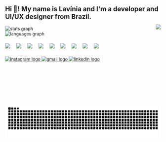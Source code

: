 <h2 align="left">Hi 👋! My name is Lavínia and I'm a developer and UI/UX designer from Brazil.</h2>

<!-- GIF alinhado à direita e ao topo -->
<img align="right" height="260" style="margin-top: -5px;" src="https://media1.giphy.com/media/v1.Y2lkPTc5MGI3NjExZTJmb3Q4OWN6MW5jZGxmM3R3NnhvdGd6NXphMmJkdHRibzlxejJ3eCZlcD12MV9pbnRlcm5hbF9naWZfYnlfaWQmY3Q9Zw/LHZyixOnHwDDy/giphy.gif" />



<!-- Cards de estatísticas empilhados -->
<div align="left">
  <img src="https://github-readme-stats.vercel.app/api?username=laviniadalbello&hide_title=false&hide_rank=false&show_icons=true&include_all_commits=true&count_private=true&disable_animations=false&theme=dracula&locale=en&hide_border=false" height="123" alt="stats graph" /> <br>
  <img src="https://github-readme-stats.vercel.app/api/top-langs?username=laviniadalbello&locale=en&hide_title=false&layout=compact&card_width=320&langs_count=5&theme=dracula&hide_border=false" height="150" alt="languages graph" />
</div>

###

<!-- Ícones das tecnologias -->
<div align="left">
  <img src="https://cdn.jsdelivr.net/gh/devicons/devicon/icons/javascript/javascript-original.svg" height="30" />
  <img width="12" />
  <img src="https://cdn.jsdelivr.net/gh/devicons/devicon/icons/html5/html5-original.svg" height="30" />
  <img width="12" />
  <img src="https://cdn.jsdelivr.net/gh/devicons/devicon/icons/css3/css3-original.svg" height="30" />
  <img width="12" />
  <img src="https://cdn.jsdelivr.net/gh/devicons/devicon/icons/mysql/mysql-original.svg" height="30" />
  <img width="12" />
  <img src="https://cdn.jsdelivr.net/gh/devicons/devicon/icons/flutter/flutter-original.svg" height="30" />
  <img width="12" />
  <img src="https://cdn.jsdelivr.net/gh/devicons/devicon/icons/dart/dart-original.svg" height="30" />
  <img width="12" />
  <img src="https://cdn.jsdelivr.net/gh/devicons/devicon/icons/php/php-original.svg" height="30" />
  <img width="12" />
  <img src="https://cdn.jsdelivr.net/gh/devicons/devicon/icons/figma/figma-original.svg" height="30" />
  <img width="12" />
  <img src="https://cdn.jsdelivr.net/gh/devicons/devicon/icons/canva/canva-original.svg" height="30" />
</div>

###

<!-- Links de contato -->
<div align="left">
  <a href="https://www.instagram.com/lavidalbello?igsh=dGpndWNsanRpNXFm" target="_blank">
    <img src="https://raw.githubusercontent.com/maurodesouza/profile-readme-generator/master/src/assets/icons/social/instagram/default.svg" width="47" height="35" alt="instagram logo"  />
  </a>
<a href="mailto:laviniadalbelloesouza@gmail.com" target="_blank">
  <img src="https://raw.githubusercontent.com/maurodesouza/profile-readme-generator/master/src/assets/icons/social/gmail/default.svg" width="47" height="35" alt="gmail logo" />
</a>


  <a href="https://www.linkedin.com/in/lavinia-dal-bello-638821270?utm_source=share&utm_campaign=share_via&utm_content=profile&utm_medium=android_app" target="_blank">
    <img src="https://raw.githubusercontent.com/maurodesouza/profile-readme-generator/master/src/assets/icons/social/linkedin/default.svg" width="47" height="35" alt="linkedin logo"  />
  </a>
</div>



###



<!-- Animação da cobra -->
<img src="https://raw.githubusercontent.com/laviniadalbello/laviniadalbello/output/snake.svg" alt="Snake animation" />
